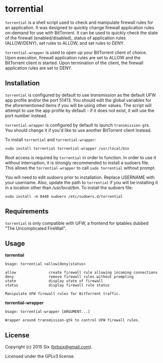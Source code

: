 # torrential

`torrential` is a shell script used to check and manipulate firewall rules for an application. It was designed to quickly change firewall application rules on-demand for use with BitTorrent. It can be used to quickly check the state of the firewall (enabled/disabled), status of application rules (ALLOW/DENY), set rules to ALLOW, and set rules to DENY.

`torrential-wrapper` is used to open up your BitTorrent client of choice. Upon execution, firewall application rules are set to ALLOW and the BitTorrent client is started. Upon termination of the client, the firewall application rules are set to DENY.

Installation
------------

`torrential` is configured by default to use *transmission* as the default UFW app profile and/or the port 51413. You should edit the global variables for the aforementioned items if you will be using other values. The script will attempt to use the app profile by default - if it does not exist, it will use the port number instead.

`torrential-wrapper` is configured by default to launch `transmission-gtk`. You should change it if you'd like to use another BitTorrent client instead.

To install `torrential` and `torrential-wrapper`:

    sudo install torrential torrential-wrapper /usr/local/bin

Root access is required by `torrential` in order to function. In order to use it without interruption, it is strongly recommended to install a sudoers file. This allows the `torrential-wrapper` to call `sudo torrential` without prompt.

You will need to edit *sudoers* prior to installation. Replace USERNAME with your username. Also, update the path to `torrential` if you will be installing it in a location other than */usr/local/bin*. To install the sudoers file:

    sudo install -m 0440 sudoers /etc/sudoers.d/torrential

Requirements
------------

`torrential` is only compatible with UFW, a frontend for iptables dubbed "The Uncomplicated FireWall".

Usage
-----

**torrential**

    Usage: torrential <allow|deny|status>

    allow               create firewall rule allowing incoming connections
    deny                remove firewall rules without prompting
    state               display state of firewall
    status              display firewall rule status

    Manipulate UFW firewall rules for BitTorrent traffic.

**torrential-wrapper**

    Usage: torrential-wrapper [ARGUMENT...]

    Wrapper around transmission-gtk to control UFW firewall rules.

License
-------

Copyright (c) 2015 Six (brbsix@gmail.com).

Licensed under the GPLv3 license.
